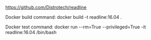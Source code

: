 https://github.com/Distrotech/readline

Docker build command:
docker build  -t readline:16.04 .

Docker test command:
docker run --rm=True --privileged=True -it readline:16.04 /bin/bash


